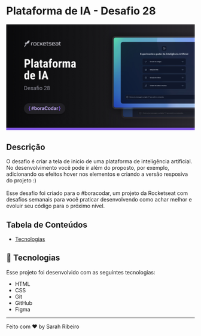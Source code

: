 # Plataforma de IA - Desafio 28

<img src="./img/Cover.jpg" />

## Descrição

O desafio é criar a tela de inicio de uma plataforma de inteligência artificial. No desenvolvimento você pode ir além do proposto, por exemplo, adicionando os efeitos hover nos elementos e criando a versão resposiva do projeto :)
<br><br>
Esse desafio foi criado para o #boracodar, um projeto da Rocketseat com desafios semanais para você praticar desenvolvendo como achar melhor e evoluir seu código para o próximo nível.

## Tabela de Conteúdos

- [Tecnologias](#tecnologias)

## 🚀 Tecnologias

Esse projeto foi desenvolvido com as seguintes tecnologias:

- HTML
- CSS
- Git
- GitHub
- Figma

---

Feito com ♥ by Sarah Ribeiro
